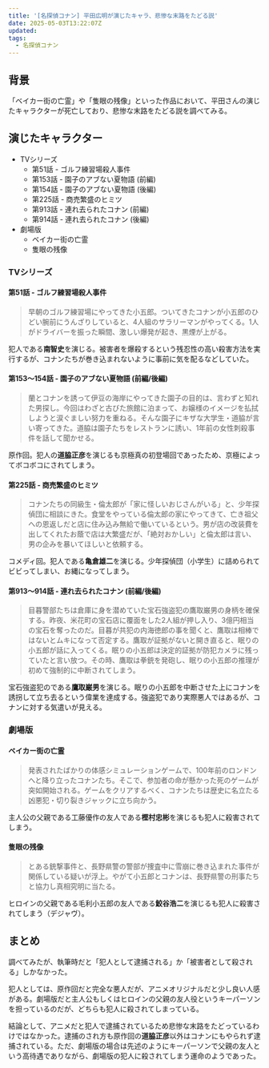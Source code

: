 ```yaml
---
title: '[名探偵コナン] 平田広明が演じたキャラ、悲惨な末路をたどる説'
date: 2025-05-03T13:22:07Z
updated:
tags:
  - 名探偵コナン
---
```


## 背景

「ベイカー街の亡霊」や「隻眼の残像」といった作品において、平田さんの演じたキャラクターが死亡しており、悲惨な末路をたどる説を調べてみる。

## 演じたキャラクター

<!-- textlint-disable -->

- TVシリーズ
  - 第51話 - ゴルフ練習場殺人事件
  - 第153話 - 園子のアブない夏物語 (前編)
  - 第154話 - 園子のアブない夏物語 (後編)
  - 第225話 - 商売繁盛のヒミツ
  - 第913話 - 連れ去られたコナン (前編)
  - 第914話 - 連れ去られたコナン (後編)
- 劇場版
  - ベイカー街の亡霊
  - 隻眼の残像

<!-- textlint-enable -->

### TVシリーズ

<!-- textlint-disable -->

#### 第51話 - ゴルフ練習場殺人事件

<!-- textlint-enable -->

> 早朝のゴルフ練習場にやってきた小五郎。ついてきたコナンが小五郎のひどい腕前にうんざりしていると、4人組のサラリーマンがやってくる。1人がドライバーを振った瞬間、激しい爆発が起き、黒煙が上がる。

犯人である**南智史**を演じる。被害者を爆殺するという残忍性の高い殺害方法を実行するが、コナンたちが巻き込まれないように事前に気を配るなどしていた。

<!-- textlint-disable -->

#### 第153〜154話 - 園子のアブない夏物語 (前編/後編)

<!-- textlint-enable -->

> 蘭とコナンを誘って伊豆の海岸にやってきた園子の目的は、言わずと知れた男探し。今回はわざと古びた旅館に泊まって、お嬢様のイメージを払拭しようと涙ぐましい努力を重ねる。そんな園子にキザな大学生・道脇が言い寄ってきた。道脇は園子たちをレストランに誘い、1年前の女性刺殺事件を話して聞かせる。

原作回。犯人の**道脇正彦**を演じるも京極真の初登場回であったため、京極によってボコボコにされてしまう。

#### 第225話 - 商売繁盛のヒミツ

> コナンたちの同級生・倫太郎が「家に怪しいおじさんがいる」と、少年探偵団に相談にきた。食堂をやっている倫太郎の家にやってきて、亡き祖父への恩返しだと店に住み込み無給で働いているという。男が店の改装費を出してくれたお蔭で店は大繁盛だが、「絶対おかしい」と倫太郎は言い、男の企みを暴いてほしいと依頼する。

コメディ回。犯人である**亀倉雄二**を演じる。少年探偵団（小学生）に詰められてビビってしまい、お縄になってしまう。

<!-- textlint-disable -->

#### 第913〜914話 - 連れ去られたコナン (前編/後編)

<!-- textlint-enable -->

> 目暮警部たちは倉庫に身を潜めていた宝石強盗犯の鷹取巌男の身柄を確保する。昨夜、米花町の宝石店に覆面をした2人組が押し入り、3億円相当の宝石を奪ったのだ。目暮が共犯の内海徳郎の事を聞くと、鷹取は相棒ではないとムキになって否定する。鷹取が証拠がないと開き直ると、眠りの小五郎が話に入ってくる。眠りの小五郎は決定的証拠が防犯カメラに残っていたと言い放つ。その時、鷹取は拳銃を発砲し、眠りの小五郎の推理が初めて強制的に中断されてしまう。

宝石強盗犯のである**鷹取巌男**を演じる。眠りの小五郎を中断させた上にコナンを誘拐して立ち去るという偉業を達成する。強盗犯であり実際悪人ではあるが、コナンに対する気遣いが見える。

### 劇場版

#### ベイカー街の亡霊

> 発表されたばかりの体感シミュレーションゲームで、100年前のロンドンへと降り立ったコナンたち。そこで、参加者の命が懸かった死のゲームが突如開始される。ゲームをクリアするべく、コナンたちは歴史に名立たる凶悪犯・切り裂きジャックに立ち向かう。

主人公の父親である工藤優作の友人である**樫村忠彬**を演じるも犯人に殺害されてしまう。

#### 隻眼の残像

> とある銃撃事件と、長野県警の警部が捜査中に雪崩に巻き込まれた事件が関係している疑いが浮上。やがて小五郎とコナンは、長野県警の刑事たちと協力し真相究明に当たる。

ヒロインの父親である毛利小五郎の友人である**鮫谷浩二**を演じるも犯人に殺害されてしまう（デジャヴ）。

## まとめ

調べてみたが、執筆時だと「犯人として逮捕される」か「被害者として殺される」しかなかった。

犯人としては、原作回だと完全な悪人だが、アニメオリジナルだと少し良い人感がある。劇場版だと主人公もしくはヒロインの父親の友人役というキーパーソンを担っているのだが、どちらも犯人に殺されてしまっている。

結論として、アニメだと犯人で逮捕されているため悲惨な末路をたどっているわけではなかった。逮捕のされ方も原作回の**道脇正彦**以外はコナンにもやられず逮捕されている。ただ、劇場版の場合は先述のようにキーパーソンで父親の友人という高待遇でありながら、劇場版の犯人に殺されてしまう運命のようであった。
